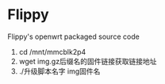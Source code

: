 # Flippy
Flippy's openwrt packaged source code
1. cd /mnt/mmcblk2p4
2. wget img.gz后缀名的固件链接获取链接地址
3. ./升级脚本名字  img固件名

